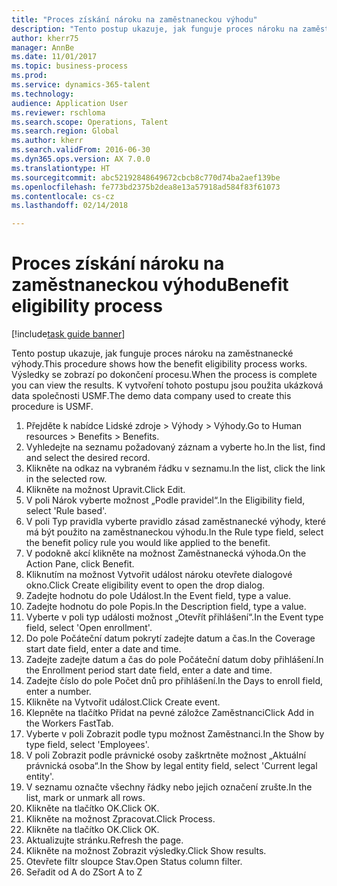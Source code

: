 ```yaml
--- 
title: "Proces získání nároku na zaměstnaneckou výhodu"
description: "Tento postup ukazuje, jak funguje proces nároku na zaměstnanecké výhody."
author: kherr75
manager: AnnBe
ms.date: 11/01/2017
ms.topic: business-process
ms.prod: 
ms.service: dynamics-365-talent
ms.technology: 
audience: Application User
ms.reviewer: rschloma
ms.search.scope: Operations, Talent
ms.search.region: Global
ms.author: kherr
ms.search.validFrom: 2016-06-30
ms.dyn365.ops.version: AX 7.0.0
ms.translationtype: HT
ms.sourcegitcommit: abc52192848649672cbcb8c770d74ba2aef139be
ms.openlocfilehash: fe773bd2375b2dea8e13a57918ad584f83f61073
ms.contentlocale: cs-cz
ms.lasthandoff: 02/14/2018

---
```

# <a name="benefit-eligibility-process"></a><span data-ttu-id="9e81e-103">Proces získání nároku na zaměstnaneckou výhodu</span><span class="sxs-lookup"><span data-stu-id="9e81e-103">Benefit eligibility process</span></span>

[!include[task guide banner](../../includes/task-guide-banner.md)]

<span data-ttu-id="9e81e-104">Tento postup ukazuje, jak funguje proces nároku na zaměstnanecké výhody.</span><span class="sxs-lookup"><span data-stu-id="9e81e-104">This procedure shows how the benefit eligibility process works.</span></span> <span data-ttu-id="9e81e-105">Výsledky se zobrazí po dokončení procesu.</span><span class="sxs-lookup"><span data-stu-id="9e81e-105">When the process is complete you can view the results.</span></span> <span data-ttu-id="9e81e-106">K vytvoření tohoto postupu jsou použita ukázková data společnosti USMF.</span><span class="sxs-lookup"><span data-stu-id="9e81e-106">The demo data company used to create this procedure is USMF.</span></span>

1. <span data-ttu-id="9e81e-107">Přejděte k nabídce Lidské zdroje > Výhody > Výhody.</span><span class="sxs-lookup"><span data-stu-id="9e81e-107">Go to Human resources > Benefits > Benefits.</span></span>
2. <span data-ttu-id="9e81e-108">Vyhledejte na seznamu požadovaný záznam a vyberte ho.</span><span class="sxs-lookup"><span data-stu-id="9e81e-108">In the list, find and select the desired record.</span></span>
3. <span data-ttu-id="9e81e-109">Klikněte na odkaz na vybraném řádku v seznamu.</span><span class="sxs-lookup"><span data-stu-id="9e81e-109">In the list, click the link in the selected row.</span></span>
4. <span data-ttu-id="9e81e-110">Klikněte na možnost Upravit.</span><span class="sxs-lookup"><span data-stu-id="9e81e-110">Click Edit.</span></span>
5. <span data-ttu-id="9e81e-111">V poli Nárok vyberte možnost „Podle pravidel“.</span><span class="sxs-lookup"><span data-stu-id="9e81e-111">In the Eligibility field, select 'Rule based'.</span></span>
6. <span data-ttu-id="9e81e-112">V poli Typ pravidla vyberte pravidlo zásad zaměstnanecké výhody, které má být použito na zaměstnaneckou výhodu.</span><span class="sxs-lookup"><span data-stu-id="9e81e-112">In the Rule type field, select the benefit policy rule you would like applied to the benefit.</span></span>
7. <span data-ttu-id="9e81e-113">V podokně akcí klikněte na možnost Zaměstnanecká výhoda.</span><span class="sxs-lookup"><span data-stu-id="9e81e-113">On the Action Pane, click Benefit.</span></span>
8. <span data-ttu-id="9e81e-114">Kliknutím na možnost Vytvořit událost nároku otevřete dialogové okno.</span><span class="sxs-lookup"><span data-stu-id="9e81e-114">Click Create eligibility event to open the drop dialog.</span></span>
9. <span data-ttu-id="9e81e-115">Zadejte hodnotu do pole Událost.</span><span class="sxs-lookup"><span data-stu-id="9e81e-115">In the Event field, type a value.</span></span>
10. <span data-ttu-id="9e81e-116">Zadejte hodnotu do pole Popis.</span><span class="sxs-lookup"><span data-stu-id="9e81e-116">In the Description field, type a value.</span></span>
11. <span data-ttu-id="9e81e-117">Vyberte v poli typ události možnost „Otevřít přihlášení“.</span><span class="sxs-lookup"><span data-stu-id="9e81e-117">In the Event type field, select 'Open enrollment'.</span></span>
12. <span data-ttu-id="9e81e-118">Do pole Počáteční datum pokrytí zadejte datum a čas.</span><span class="sxs-lookup"><span data-stu-id="9e81e-118">In the Coverage start date field, enter a date and time.</span></span>
13. <span data-ttu-id="9e81e-119">Zadejte zadejte datum a čas do pole Počáteční datum doby přihlášení.</span><span class="sxs-lookup"><span data-stu-id="9e81e-119">In the Enrollment period start date field, enter a date and time.</span></span>
14. <span data-ttu-id="9e81e-120">Zadejte číslo do pole Počet dnů pro přihlášení.</span><span class="sxs-lookup"><span data-stu-id="9e81e-120">In the Days to enroll field, enter a number.</span></span>
15. <span data-ttu-id="9e81e-121">Klikněte na Vytvořit událost.</span><span class="sxs-lookup"><span data-stu-id="9e81e-121">Click Create event.</span></span>
16. <span data-ttu-id="9e81e-122">Klepněte na tlačítko Přidat na pevné záložce Zaměstnanci</span><span class="sxs-lookup"><span data-stu-id="9e81e-122">Click Add in the Workers FastTab.</span></span>
17. <span data-ttu-id="9e81e-123">Vyberte v poli Zobrazit podle typu možnost Zaměstnanci.</span><span class="sxs-lookup"><span data-stu-id="9e81e-123">In the Show by type field, select 'Employees'.</span></span>
18. <span data-ttu-id="9e81e-124">V poli Zobrazit podle právnické osoby zaškrtněte možnost „Aktuální právnická osoba“.</span><span class="sxs-lookup"><span data-stu-id="9e81e-124">In the Show by legal entity field, select 'Current legal entity'.</span></span>
19. <span data-ttu-id="9e81e-125">V seznamu označte všechny řádky nebo jejich označení zrušte.</span><span class="sxs-lookup"><span data-stu-id="9e81e-125">In the list, mark or unmark all rows.</span></span>
20. <span data-ttu-id="9e81e-126">Klikněte na tlačítko OK.</span><span class="sxs-lookup"><span data-stu-id="9e81e-126">Click OK.</span></span>
21. <span data-ttu-id="9e81e-127">Klikněte na možnost Zpracovat.</span><span class="sxs-lookup"><span data-stu-id="9e81e-127">Click Process.</span></span>
22. <span data-ttu-id="9e81e-128">Klikněte na tlačítko OK.</span><span class="sxs-lookup"><span data-stu-id="9e81e-128">Click OK.</span></span>
23. <span data-ttu-id="9e81e-129">Aktualizujte stránku.</span><span class="sxs-lookup"><span data-stu-id="9e81e-129">Refresh the page.</span></span>
24. <span data-ttu-id="9e81e-130">Klikněte na možnost Zobrazit výsledky.</span><span class="sxs-lookup"><span data-stu-id="9e81e-130">Click Show results.</span></span>
25. <span data-ttu-id="9e81e-131">Otevřete filtr sloupce Stav.</span><span class="sxs-lookup"><span data-stu-id="9e81e-131">Open Status column filter.</span></span>
26. <span data-ttu-id="9e81e-132">Seřadit od A do Z</span><span class="sxs-lookup"><span data-stu-id="9e81e-132">Sort A to Z</span></span>


